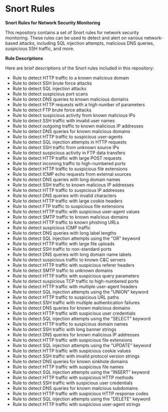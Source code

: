 # Snort Rules

**Snort Rules for Network Security Monitoring**

This repository contains a set of Snort rules for network security monitoring. These rules can be used to detect and alert on various network-based attacks, including SQL injection attempts, malicious DNS queries, suspicious SSH traffic, and more.

**Rule Descriptions**

Here are brief descriptions of the Snort rules included in this repository:

- Rule to detect HTTP traffic to a known malicious domain
- Rule to detect SSH brute force attacks
- Rule to detect SQL injection attacks
- Rule to detect suspicious port scans
- Rule to detect DNS queries to known malicious domains
- Rule to detect HTTP requests with a high number of parameters
- Rule to detect FTP brute force attacks
- Rule to detect suspicious activity from known malicious IPs
- Rule to detect SSH traffic with invalid user names
- Rule to detect outgoing traffic to known malicious IP addresses
- Rule to detect DNS queries for known malicious domains
- Rule to detect HTTP traffic to suspicious user-agents
- Rule to detect SQL injection attempts in HTTP requests
- Rule to detect SSH traffic from unknown source IPs
- Rule to detect suspicious activity in FTP data transfers
- Rule to detect HTTP traffic with large POST requests
- Rule to detect incoming traffic to high-numbered ports
- Rule to detect HTTP traffic to suspicious file extensions
- Rule to detect ICMP echo requests from external sources
- Rule to detect DNS queries with long domain names
- Rule to detect SSH traffic to known malicious IP addresses
- Rule to detect HTTP traffic to suspicious IP addresses
- Rule to detect DNS queries with invalid characters
- Rule to detect HTTP traffic with large cookie headers
- Rule to detect FTP traffic to suspicious file extensions
- Rule to detect HTTP traffic with suspicious user-agent values
- Rule to detect SMTP traffic to known malicious domains
- Rule to detect HTTP traffic to known phishing URLs
- Rule to detect suspicious ICMP traffic
- Rule to detect DNS queries with long label lengths
- Rule to detect SQL injection attempts using the "OR" keyword
- Rule to detect HTTP traffic with large file uploads
- Rule to detect SSH traffic to non-standard ports
- Rule to detect DNS queries with long domain name labels
- Rule to detect suspicious traffic to known C&C servers
- Rule to detect HTTP traffic with suspicious referer headers
- Rule to detect SMTP traffic to unknown domains
- Rule to detect HTTP traffic with suspicious query parameters
- Rule to detect suspicious TCP traffic to high-numbered ports
- Rule to detect HTTP traffic with multiple user-agent headers
- Rule to detect SQL injection attempts using the "UNION" keyword
- Rule to detect HTTP traffic to suspicious URL paths
- Rule to detect SSH traffic with multiple authentication failures
- Rule to detect DNS queries for known malicious domains
- Rule to detect HTTP traffic with suspicious user credentials
- Rule to detect SQL injection attempts using the "SELECT" keyword
- Rule to detect HTTP traffic to suspicious domain names
- Rule to detect SSH traffic with long banner strings
- Rule to detect DNS queries for known malicious IP addresses
- Rule to detect HTTP traffic with suspicious file extensions
- Rule to detect SQL injection attempts using the "UPDATE" keyword
- Rule to detect HTTP traffic with suspicious cookie values
- Rule to detect SSH traffic with invalid protocol version strings
- Rule to detect DNS queries for known sinkhole domains
- Rule to detect HTTP traffic with suspicious file names
- Rule to detect SQL injection attempts using the "INSERT" keyword
- Rule to detect HTTP traffic with suspicious HTTP methods
- Rule to detect SSH traffic with suspicious user credentials
- Rule to detect DNS queries for known malicious subdomains
- Rule to detect HTTP traffic with suspicious HTTP response codes
- Rule to detect SQL injection attempts using the "DELETE" keyword
- Rule to detect HTTP traffic with suspicious user-agent strings